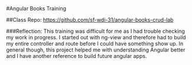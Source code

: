 #Angular Books Training

##Class Repo: https://github.com/sf-wdi-31/angular-books-crud-lab

###Reflection: This training was difficult for me as I had trouble checking my work in progress. I started out with ng-view and therefore had to build my entire controller and route before I could have something show up. In general though, this project helped me with understanding Angular better and I have another reference to build future angular apps. 

